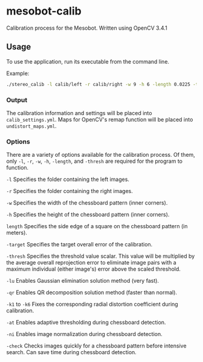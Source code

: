 # mesobot-calib
Calibration process for the Mesobot. Written using OpenCV 3.4.1

## Usage
To use the application, run its executable from the command line.

Example:
```bash
./stereo_calib -l calib/left -r calib/right -w 9 -h 6 -length 0.0225 -thresh 1.4 -check
```

### Output
The calibration information and settings will be placed into `calib_settings.yml`. Maps for OpenCV's remap function will be placed into `undistort_maps.yml`.

### Options
There are a variety of options available for the calibration process. Of them, only `-l`, `-r`, `-w`, `-h`, `-length`, and `-thresh` are required for the program to function.

`-l` Specifies the folder containing the left images.

`-r` Specifies the folder containing the right images.

`-w` Specifies the width of the chessboard pattern (inner corners).

`-h` Specifies the height of the chessboard pattern (inner corners).

`length` Specifies the side edge of a square on the chessboard pattern (in meters).

`-target` Specifies the target overall error of the calibration.

`-thresh` Specifies the threshold value scalar. This value will be multiplied by the average overall reprojection error to eliminate image pairs with a maximum individual (either image's) error above the scaled threshold.

`-lu` Enables Gaussian elimination solution method (very fast).

`-qr` Enables QR decomposition solution method (faster than normal).

`-k1` to `-k6` Fixes the corresponding radial distortion coefficient during calibration.

`-at` Enables adaptive thresholding during chessboard detection.

`-ni` Enables image normalization during chessboard detection.

`-check` Checks images quickly for a chessboard pattern before intensive search. Can save time during chessboard detection.

